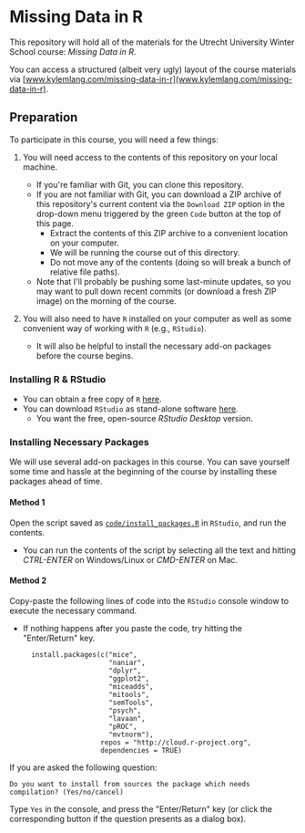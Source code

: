 # Missing Data in R

This repository will hold all of the materials for the Utrecht University Winter 
School course: *Missing Data in R*.

You can access a structured (albeit very ugly) layout of the course materials
via [www.kylemlang.com/missing-data-in-r](www.kylemlang.com/missing-data-in-r).

## Preparation

To participate in this course, you will need a few things:

1. You will need access to the contents of this repository on your local machine.
   - If you're familiar with Git, you can clone this repository.
   - If you are not familiar with Git, you can download a ZIP archive of this 
	 repository's current content via the `Download ZIP` option in the drop-down 
	 menu triggered by the green `Code` button at the top of this page.
      - Extract the contents of this ZIP archive to a convenient location on 
		your computer.
	  - We will be running the course out of this directory.
	  - Do not move any of the contents (doing so will break a bunch of relative 
		file paths).
   - Note that I'll probably be pushing some last-minute updates, so you may 
	 want to pull down recent commits (or download a fresh ZIP image) on the 
	 morning of the course.
	 
2. You will also need to have `R` installed on your computer as well as some 
   convenient way of working with `R` (e.g., `RStudio`).
   - It will also be helpful to install the necessary add-on packages before the 
	 course begins.
   
### Installing R & RStudio

- You can obtain a free copy of `R` [here](https://cran.r-project.org). 
- You can download `RStudio` as stand-alone software [here](https://www.rstudio.com/products/rstudio/download/#download). 
  - You want the free, open-source *RStudio Desktop* version.

### Installing Necessary Packages

We will use several add-on packages in this course. You can save yourself some 
time and hassle at the beginning of the course by installing these packages 
ahead of time.

#### Method 1

Open the script saved as [`code/install_packages.R`](code/install_packages.R)
in `RStudio`, and run the contents.

- You can run the contents of the script by selecting all the text and hitting 
*CTRL-ENTER* on Windows/Linux or *CMD-ENTER* on Mac.

#### Method 2

Copy-paste the following lines of code into the `RStudio` console window to 
execute the necessary command.

- If nothing happens after you paste the code, try hitting the "Enter/Return" 
key.

        install.packages(c("mice",
                           "naniar",
                           "dplyr",
                           "ggplot2",
                           "miceadds",
                           "mitools",
                           "semTools",
                           "psych",
                           "lavaan",
                           "pROC",
                           "mvtnorm"),
                         repos = "http://cloud.r-project.org",
                         dependencies = TRUE)

If you are asked the following question:

	Do you want to install from sources the package which needs 
    compilation? (Yes/no/cancel)

Type `Yes` in the console, and press the "Enter/Return" key (or click the 
corresponding button if the question presents as a dialog box). 

